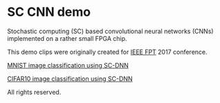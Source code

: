 # SC CNN demo
Stochastic computing (SC) based convolutional neural networks (CNNs) implemented on a rather small FPGA chip.

This demo clips were originally created for [IEEE FPT](http://www.icfpt.org/) 2017 conference.

[MNIST image classification using SC-DNN](2017-12-FPT-sc-mnist-demo.mp4)

[CIFAR10 image classification using SC-DNN](2017-12-FPT-sc-cifar10-demo.mp4)


All rights reserved.
